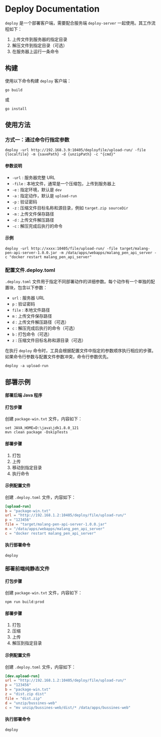 # Deploy Documentation

`deploy` 是一个部署客户端，需要配合服务端 `deploy-server` 一起使用。其工作流程如下：

1. 上传文件到服务器的指定目录
2. 解压文件到指定目录（可选）
3. 在服务器上运行一条命令

## 构建

使用以下命令构建 `deploy` 客户端：

```shell
go build
```

或

```shell
go install
```

## 使用方法

### 方式一：通过命令行指定参数

```shell
deploy -url http://192.168.3.9:10405/deployfile/upload-run/ -file {localfile} -m {savePath} -d {unzipPath} -c "{cmd}"
```

#### 参数说明

- `-url` : 服务器完整 URL
- `-file` : 本地文件，通常是一个压缩包，上传到服务器上
- `-e` : 指定环境，默认是 `dev`
- `-a` : 指定动作，默认是 `upload-run`
- `-p` : 验证密码
- `-z` : 压缩文件目标名称和源目录，例如 `target.zip sourceDir`
- `-m` : 上传文件保存路径
- `-d` : 上传文件解压路径
- `-c` : 解压完成后执行的命令

#### 示例

```shell
deploy -url http://xxxx:10405/file/upload-run/ -file target/malang-pen-api-server-1.0.0.jar -m /data/apps/webapps/malang_pen_api_server -c "docker restart malang_pen_api_server"
```

### 配置文件.deploy.toml


`.deploy.toml` 文件用于指定不同部署动作的详细参数。每个动作有一个单独的配置块，包含以下参数：

- `url` : 服务器 URL
- `p` : 验证密码
- `file` : 本地文件路径
- `m` : 上传文件保存路径
- `d` : 上传文件解压路径（可选）
- `c` : 解压完成后执行的命令（可选）
- `b` : 打包命令（可选）
- `z` : 压缩文件目标名称和源目录（可选）

在执行 `deploy` 命令时，工具会根据配置文件中指定的参数顺序执行相应的步骤。如果命令行参数与配置文件参数冲突，命令行参数优先。


```shell
deploy -a upload-run
```
## 部署示例

#### 部署后端 Java 程序

#### 打包步骤

创建 `package-win.txt` 文件，内容如下：

```shell
set JAVA_HOME=D:\java\jdk1.8.0_121
mvn clean package -DskipTests
```

#### 部署步骤

1. 打包
2. 上传
3. 移动到指定目录
4. 执行命令

#### 示例配置文件

创建 `.deploy.toml` 文件，内容如下：

```toml
[upload-run]
b = "package-win.txt"
url = "http://192.168.1.2:10405/deploy/file/upload-run/"
p = "123456"
file = "target/malang-pen-api-server-1.0.0.jar"
m = "/data/apps/webapps/malang_pen_api_server"
c = "docker restart malang_pen_api_server"
```

#### 执行部署命令

```shell
deploy
```

### 部署前端纯静态文件

#### 打包步骤

创建 `package-win.txt` 文件，内容如下：

```shell
npm run build:prod
```

#### 部署步骤

1. 打包
2. 压缩
3. 上传
4. 解压到指定目录

#### 示例配置文件

创建 `.deploy.toml` 文件，内容如下：

```toml
[dev.upload-run]
url = "http://192.168.1.2:10405/deploy/file/upload-run/"
p = "123456"
b = "package-win.txt"
z = "dist.zip dist"
file = "dist.zip"
d = "unzip/bussines-web"
c = "mv unzip/bussines-web/dist/* /data/apps/bussines-web"
```

#### 执行部署命令

```shell
deploy
```
